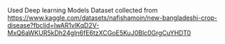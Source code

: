 Used Deep learning Models
Dataset collected from https://www.kaggle.com/datasets/nafishamoin/new-bangladeshi-crop-disease?fbclid=IwAR1vlKqD2V-MxQ6aWKUR5kDh24gIn6fE6tzXCGoE5KuJ0Blc0GrgCuYHDT0

